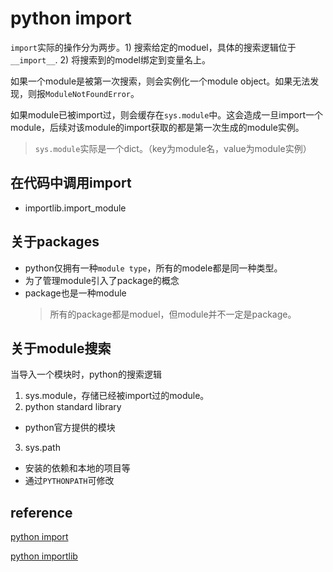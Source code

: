 # python import

`import`实际的操作分为两步。1) 搜索给定的moduel，具体的搜索逻辑位于`__import__`. 2) 将搜索到的model绑定到变量名上。

如果一个module是被第一次搜索，则会实例化一个module object。如果无法发现，则报`ModuleNotFoundError`。

如果module已被import过，则会缓存在`sys.module`中。这会造成一旦import一个module，后续对该module的import获取的都是第一次生成的module实例。
  > `sys.module`实际是一个dict。（key为module名，value为module实例）

## 在代码中调用import

- importlib.import_module

## 关于packages

- python仅拥有一种`module type`，所有的modele都是同一种类型。
- 为了管理module引入了package的概念
- package也是一种module
  > 所有的package都是moduel，但module并不一定是package。

## 关于module搜索

当导入一个模块时，python的搜索逻辑
1. sys.module，存储已经被import过的module。
2. python standard library
  - python官方提供的模块
3. sys.path
  - 安装的依赖和本地的项目等
  - 通过`PYTHONPATH`可修改

## reference

[python import](https://docs.python.org/3.7/reference/import.htmls)

[python importlib](https://docs.python.org/3/library/importlib.html#module-importlib)
